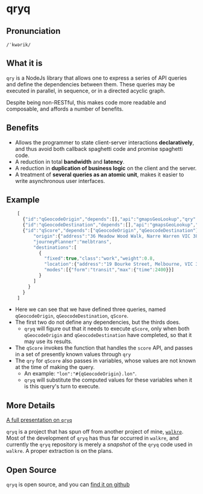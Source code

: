 # qryq

## Pronunciation

`/ˈkwərik/`

## What it is

`qry` is a NodeJs library that allows one to express a series of API queries and define the dependencies between them. These queries may be executed in parallel, in sequence, or in a directed acyclic graph.

Despite being non-RESTful, this makes code more readable and composable, and affords a number of benefits.

## Benefits

- Allows the programmer to state client-server interactions **declaratively**, and thus avoid both callback spaghetti code and promise spaghetti code.
- A reduction in total **bandwidth** and **latency**.
- A reduction in **duplication of business logic** on the client and the server.
- A treatment of **several queries as an atomic unit**, makes it easier to write asynchronous user interfaces.

## Example

```javascript
    [
      {"id":"qGeocodeOrigin","depends":[],"api":"gmapsGeoLookup","qry":{"address":"36 Meadow Wood Walk, Narre Warren VIC 3805"}},
      {"id":"qGeocodeDestination","depends":[],"api":"gmapsGeoLookup","qry":{"address":"19 Bourke Street, Melbourne, VIC 3000"}},
      {"id":"qScore","depends":["qGeocodeOrigin","qGeocodeDestination"],"api":"score","qry":{
          "origin":{"address":"36 Meadow Wood Walk, Narre Warren VIC 3805","lat":"#{qGeocodeOrigin}.lat","lon":"#{qGeocodeOrigin}.lon"},
          "journeyPlanner":"melbtrans",
          "destinations":[
            {
              "fixed":true,"class":"work","weight":0.8,
              "location":{"address":"19 Bourke Street, Melbourne, VIC 3000","lat":"#{qGeocodeDestination}.lat","lon":"#{qGeocodeDestination}.lon"},
              "modes":[{"form":"transit","max":{"time":2400}}]
            }
          ]
        }
      }
    ]
```

- Here we can see that we have defined three queries, named `qGeocodeOrigin`, `qGeocodeDestination`, `qScore`.
- The first two do not define any dependencies, but the thirds does.
  - `qryq` will figure out that it needs to execute `qScore`, only when both `qGeocodeOrigin` and `qGeocodeDestination` have completed, so that it may use its results.
- The `qScore` invokes the function that handles the `score` API, and passes in a set of presently known values through `qry`
- The `qry` for `qScore` also passes in variables, whose values are not known at the time of making the query.
  - An example: `"lon":"#{qGeocodeOrigin}.lon"`.
  - `qryq` will substitute the computed values for these variables when it is this query's turn to execute.

## More Details

[A full presentation on `qryq`](https://github.com/bguiz/qryq/blob/master/doco/present/markdown/present.md "qryq presentation")

`qryq` is a project that has spun off from another project of mine, [`walkre`](https://github.com/bguiz/walkre "walkre"). Most of the development of `qryq` has thus far occurred in `walkre`, and currently the `qryq` repository is merely a *snapshot* of the `qryq` code used in `walkre`. A proper extraction is on the plans.

## Open Source

`qryq` is open source, and you can [find it on github](https://github.com/bguiz/qryq "qryq source code on github")
